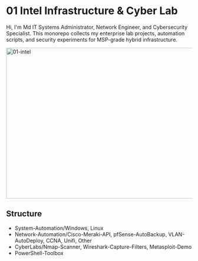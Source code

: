 # 01 Intel Infrastructure & Cyber Lab

Hi, I'm Md  IT Systems Administrator, Network Engineer, and Cybersecurity Specialist.
This monorepo collects my enterprise lab projects, automation scripts, and security experiments
for MSP-grade hybrid infrastructure.

<img width="609" height="410" alt="01-intel" src="https://github.com/user-attachments/assets/c662ec48-58ea-4e05-9b0e-cb6add63712a" />

## Structure
- System-Automation/Windows, Linux
- Network-Automation/Cisco-Meraki-API, pfSense-AutoBackup, VLAN-AutoDeploy, CCNA, Unifi, Other
- CyberLabs/Nmap-Scanner, Wireshark-Capture-Filters, Metasploit-Demo
- PowerShell-Toolbox

